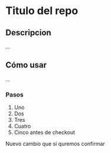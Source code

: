 # Titulo del repo

## Descripcion

...

## Cómo usar

...


### Pasos

1. Uno
2. Dos
3. Tres
4. Cuatro
5. Cinco antes de checkout

Nuevo cambio que si quremos confirmar
